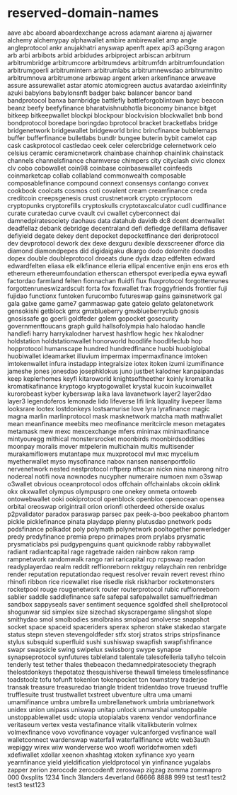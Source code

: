 # reserved-domain-names


aave
abc
aboard
aboardexchange
across
adamant
aiarena
aj
ajwarner
alchemy
alchemypay
alphawallet
ambire
ambirewallet
amp
angle
angleprotocol
ankr
anujakhatri
anyswap
apenft
apex
api3
api3qrng
aragon
arb
arbi
arbibots
arbid
arbidudes
arbiproject
arbiscan
arbitrum
arbitrumbridge
arbitrumcore
arbitrumdevs
arbitrumfdn
arbitrumfoundation
arbitrumgoerli
arbitrumintern
arbitrumlabs
arbitrumnewsdao
arbitrumnitro
arbitrumnova
arbitrumone
arbswap
argent
arken
arkenfinance
arweave
assure
assurewallet
astar
atomic
atomicgreen
auctus
avatardao
axieinfinity
azuki
babylons
babylonsnft
badger
bakc
balancer
bancor
band
bandprotocol
banxa
barnbridge
battlefly
battleforgoblintown
bayc
beacon
beanz
beefy
beefyfinance
bharatvishnubhotla
biconomy
binance
bitget
bitkeep
bitkeepwallet
blockpi
blockpour
blockvision
blockwallet
bnb
bond
bondprotocol
boredape
boringdao
bprotocol
bracket
bracketlabs
bridge
bridgenetwork
bridgewallet
bridgeworld
brinc
brincfinance
bubblemaps
buffer
bufferfinance
bulletlabs
bundlr
bungee
buterin
bybit
camelot
cap
cask
caskprotocol
castledao
ceek
celer
celercbridge
celernetwork
celo
celsius
ceramic
ceramicnetwork
chainbase
chainhop
chainlink
chainstack
channels
channelsfinance
charmverse
chimpers
city
cityclash
civic
clonex
clv
cobo
cobowallet
coin98
coinbase
coinbasewallet
coinfeeds
coinmarketcap
collab
collabland
commonwealth
composable
composablefinance
compound
connext
consensys
contango
convex
cookbook
coolcats
cosmos
coti
covalent
cream
creamfinance
creda
creditcoin
creepsgenesis
crust
crustnetwork
crypto
cryptocom
cryptopunks
cryptorefills
cryptoskulls
cryptotaxcalculator
cudl
cudlfinance
curate
curatedao
curve
cvault
cvi
cwallet
cyberconnect
dai
damnedpiratesociety
daohaus
data
datahub
davidb
dc8
dcent
dcentwallet
deadfellaz
debank
debridge
decentraland
defi
defiedge
defillama
defisaver
defiyield
degate
dekey
dent
depocket
depocketfinance
deri
deriprotocol
dev
devprotocol
dework
dex
dexe
dexguru
dexible
dexscreener
dforce
dia
diamond
diamondpepes
did
digidaigaku
dkargo
dodo
dolomite
doodles
dopex
double
doubleprotocol
droeats
dune
dydx
dzap
edfelten
edward
edwardfelten
eliasa
elk
elkfinance
elleria
ellipal
encentive
enjin
ens
eros
eth
ethereum
ethereumfoundation
etherscan
etherspot
everipedia
eywa
eywafi
factordao
farmland
felten
fionnachan
fluidfi
flux
fluxprotocol
forgottenrunes
forgottenruneswizardscult
forta
fox
foxwallet
frax
froggyfriends
frontier
fuji
fujidao
functionx
funtoken
furucombo
futureswap
gains
gainsnetwork
gal
gala
galxe
game
game7
gammaswap
gate
gateio
gelato
gelatonetwork
gensokishi
getblock
gmx
gmxblueberry
gmxblueberryclub
gnosis
gnosissafe
go
goerli
goldfeder
golem
gopocket
gosecurity
governmenttoucans
graph
guild
hallsofolympia
halo
halodao
handle
handlefi
harry
harrykalodner
harvest
hashflow
hegic
hex
hkalodner
holdstation
holdstationwallet
honorworld
hoodlife
hoodlifeclub
hop
hopprotocol
humanscape
hundred
hundredfinance
huobi
huobiglobal
huobiwallet
ideamarket
illuvium
impermax
impermaxfinance
imtoken
imtokenwallet
infura
instadapp
integralsize
iotex
itoken
izumi
izumifinance
jameshe
jones
jonesdao
josephklokus
juno
justbet
kalodner
kanpaipandas
keep
keplerhomes
keyfi
kitaroworld
knightsoftheether
koinly
kromatika
kromatikafinance
kryptogo
kryptogowallet
krystal
kucoin
kucoinwallet
kurorobeast
kyber
kyberswap
laika
lava
lavanetwork
layer2
layer2dao
layer3
legendoferos
lemonade
lido
lifeverse
lifi
link
liquality
livepeer
llama
looksrare
lootex
lostdonkeys
lostsamurise
love
lyra
lyrafinance
magic
magna
marlin
marlinprotocol
mask
masknetwork
matcha
math
mathwallet
mean
meanfinance
meebits
meo
meofinance
meritcircle
meson
metagates
metamask
mew
mexc
mexcexchange
mfers
minimax
minimaxfinance
mintyouregg
mithical
monstersrocket
moonbirds
moonbirdsoddities
moonpay
moralis
mover
mtpelerin
multichain
multis
multisender
murakamiflowers
mutantape
mux
muxprotocol
mvl
mxc
mycelium
myetherwallet
myso
mysofinance
nabox
nansen
nansenportfolio
nervenetwork
nested
nestprotocol
nftperp
nftscan
nickn
nina
ninarong
nitro
nodereal
notifi
nova
nownodes
nucypher
numeraire
numoen
nxm
o3swap
o3wallet
obvious
oceanprotocol
odos
offchain
offchainlabs
okcoin
oklink
okx
okxwallet
olympus
olympuspro
one
onekey
onmeta
ontoweb
ontowebwallet
ooki
ookiprotocol
openblock
openblox
openocean
opensea
orbital
oreoswap
origintrail
orion
orionfi
otherdeed
otherside
oxalus
p2pvalidator
paradox
paraswap
parsec
pax
peek-a-boo
peekaboo
phantom
pickle
picklefinance
pinata
playdapp
plenny
plutusdao
pnetwork
pods
podsfinance
polkadot
poly
polymath
polynetwork
pooltogether
powerledger
predy
predyfinance
premia
prepo
primapes
prom
prylabs
prysmatic
prysmaticlabs
psi
pudgypenguins
quant
quicknode
rabby
rabbywallet
radiant
radiantcapital
rage
ragetrade
raiden
rainbow
rakon
ramp
rampnetwork
randomwalk
rango
rari
raricapital
rcp
rcpswap
readon
readyplayerdao
realm
reddit
reffionreborn
rektguy
relaychain
ren
renbridge
render
reputation
reputationdao
request
resolver
revain
revert
revest
rhino
rhinofi
ribbon
rice
ricewallet
rise
risedle
risk
riskharbor
rocketmonsters
rocketpool
rouge
rougenetwork
router
routerprotocol
rubic
ruffionreborn
sablier
saddle
saddlefinance
safe
safepal
safepalwallet
samuelfriedman
sandbox
sappyseals
saver
sentiment
sequence
sgoldfed
shell
shellprotocol
shogunwar
sid
simplex
size
sizechad
skyscrapergame
slingshot
slope
smithydao
smol
smolbodies
smolbrains
smolpad
smolverse
snapshot
socket
space
spaceid
spaceriders
sperax
spheron
stake
stakedao
stargate
status
stepn
steven
stevengoldfeder
stfx
storj
stratos
strips
stripsfinance
stylus
subsquid
superfluid
sushi
sushiswap
swapfish
swapfishfinance
swapr
swapsicle
swing
swipelux
swissborg
swype
synapse
synapseprotocol
synfutures
tableland
talentale
talesofelleria
tallyho
telcoin
tenderly
test
tether
thales
thebeacon
thedamnedpiratesociety
thegraph
thelostdonkeys
thepotatoz
thesquishiverse
thewall
timeless
timelessfinance
toadstoolz
tofu
tofunft
tokenlon
tokenpocket
ton
townstory
traderjoe
transak
treasure
treasuredao
triangle
trident
tridentdao
trove
trueusd
truffle
trufflesuite
trust
trustwallet
txstreet
ubventure
ultra
uma
umami
umamifinance
umbra
umbrella
umbrellanetwork
umbria
umbrianetwork
unidex
union
unipass
uniswap
unitap
unlock
unmarshal
unstoppable
unstoppablewallet
usdc
utopia
utopialabs
varenx
vendor
vendorfinance
veritaseum
vertex
vesta
vestafinance
vitalik
vitalikbuterin
volmex
volmexfinance
vovo
vovofinance
voyager
vulcanforged
vvsfinance
wall
walletconnect
wardenswap
waterfall
waterfallfinance
wbtc
web3auth
wepiggy
wirex
wiw
wonderverse
woo
woofi
worldofwomen
xdefi
xdefiwallet
xdollar
xeenon
xhashtag
xtoken
xyfinance
xyo
yearn
yearnfinance
yield
yieldification
yieldprotocol
yin
yinfinance
yugalabs
zapper
zerion
zerocode
zerocodenft
zeroswap
zigzag
zomma
zommapro
000
0xsplits
1234
1inch
3landers
4everland
66666
8888
999
tst
test1
test2
test3
test123
